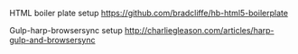 HTML boiler plate setup
https://github.com/bradcliffe/hb-html5-boilerplate

Gulp-harp-browsersync setup
http://charliegleason.com/articles/harp-gulp-and-browsersync
